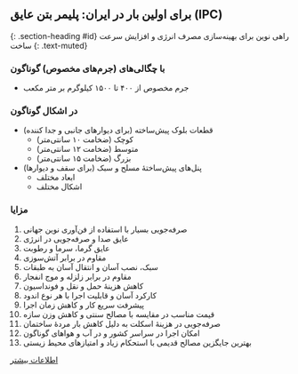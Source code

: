 ## برای اولین بار در ایران: پلیمر بتن عایق (IPC)
{: .section-heading #id}
راهی نوین برای بهینه‌سازی مصرف انرژی و افزایش سرعت ساخت
{: .text-muted}


### با چگالی‌های (جرم‌های مخصوص) گوناگون
+ جرم مخصوص از ۴۰۰ تا ۱۵۰۰ کیلوگرم بر متر مکعب


### در اشکال گوناگون
+ قطعات بلوک پیش‌ساخته (برای دیوارهای جانبی و جدا کننده)
  + کوچک (ضخامت ۱۰ سانتی‌متر)
  + متوسط (ضخامت ۱۲ سانتی‌متر)
  + بزرگ (ضخامت ۱۵ سانتی‌متر)
+ پنل‌های پیش‌ساختۀ مسلح و سبک (برای سقف و دیوارها)
  + ابعاد مختلف
  + اشکال مختلف


### مزایا
1. صرفه‌جویی بسیار با استفاده از فن‌آوری نوین جهانی
1. عایق صدا و صرفه‌جویی در انرژی
1. عایق گرما، سرما و رطوبت
1. مقاوم در برابر آتش‌سوزی
1. سبک، نصب آسان و انتقال آسان به طبقات
1. مقاوم در برابر زلزله و موج انفجار
1. کاهش هزینۀ حمل و نقل و فونداسیون
1. کارکرد آسان و قابلیت اجرا با هر نوع اندود
1. پیشرفت سریع کار و کاهش زمان اجرا
1. قیمت مناسب در مقایسه با مصالح سنتی و کاهش وزن سازه
1. صرفه‌جویی در هزینۀ اسکلت به دلیل کاهش بار مردۀ ساختمان
1. امکان اجرا در سراسر کشور و در آب و هواهای گوناگون
1. بهترین جایگزین مصالح قدیمی با استحکام زیاد و امتیازهای محیط زیستی

<a href="/fa/ipc-polymer-beton" class="btn btn-primary btn-xl">اطلاعات بیشتر</a>
